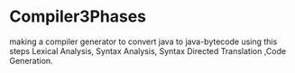 # Compiler3Phases
making a compiler generator to convert java to java-bytecode using this steps Lexical Analysis, Syntax Analysis, Syntax Directed Translation ,Code Generation.
